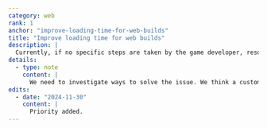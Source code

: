 ```yaml
---
category: web
rank: 1
anchor: "improve-loading-time-for-web-builds"
title: "Improve loading time for web builds"
description: |
  Currently, if no specific steps are taken by the game developer, resources for a game on the Web are bundled into one single `.pck` file. As users need to download the entire game’s assets at front, we need to find a better way to split the loading throughout the game, only when needed. This would greatly improve the starting time of the game.
details:
  - type: note
    content: |
      We need to investigate ways to solve the issue. We think a custom asynchronous filesystem could fix the issue, downloading files individually when needed.
edits:
  - date: "2024-11-30"
    content: |
      Priority added.
---
```

